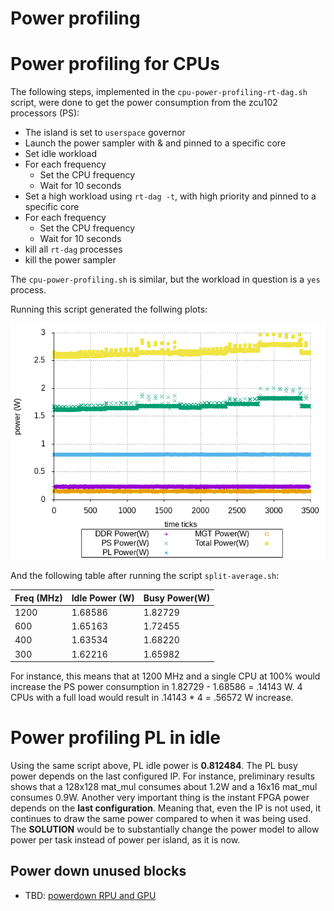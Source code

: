 

# Power profiling


# Power profiling for CPUs

The following steps, implemented in the `cpu-power-profiling-rt-dag.sh` script, were done to get the power consumption from the zcu102 processors (PS):
 - The island is set to `userspace` governor
 - Launch the power sampler with & and pinned to a specific core
 - Set idle workload
 - For each frequency
    - Set the CPU frequency
    - Wait for 10 seconds
 - Set a high workload using `rt-dag -t`, with high priority and pinned to a specific core
 - For each frequency
    - Set the CPU frequency
    - Wait for 10 seconds
 - kill all `rt-dag` processes
 - kill the power sampler

The `cpu-power-profiling.sh` is similar, but the workload in question is a `yes` process.

Running this script generated the follwing plots:

![Alt text](power.png "power plot for CPUs")

And the following table after running the script `split-average.sh`:

|  Freq (MHz)        | Idle Power (W)  | Busy Power(W)  |
|--------------------|-----------------|----------------|
|      			1200 |         1.68586 | 	    1.82729 |
| 			     600 |         1.65163 |        1.72455 |
| 			     400 |         1.63534 |        1.68220 |
| 			     300 |         1.62216 |        1.65982 |

For instance, this means that at 1200 MHz and a single CPU at 100% would increase the PS power consumption in 1.82729 - 1.68586 = .14143 W. 4 CPUs with a full load would result in .14143 * 4 = .56572 W increase.

# Power profiling PL in idle

Using the same script above, PL idle power is **0.812484**. The PL busy power depends on the last configured IP. For instance, preliminary results shows that a 128x128 mat_mul consumes about 1.2W and a 16x16 mat_mul consumes 0.9W. Another very important thing is the instant FPGA power depends on the **last configuration**. Meaning that, even the IP is not used, it continues to draw the same power compared to when it was being used. The **SOLUTION** would be to substantially change the power model to allow power per task instead of power per island, as it is now.

## Power down unused blocks

 - TBD: [powerdown RPU and GPU](https://xilinx-wiki.atlassian.net/wiki/spaces/A/pages/1417150870/Power+Down+Unused+Blocks)